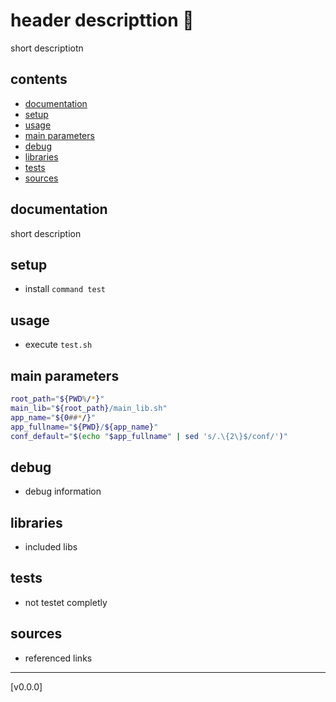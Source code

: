 <!-- omit in toc -->
# header descripttion 🥸

short descriptiotn

<!-- omit in toc -->
## contents

- [documentation](#documentation)
- [setup](#setup)
- [usage](#usage)
- [main parameters](#main-parameters)
- [debug](#debug)
- [libraries](#libraries)
- [tests](#tests)
- [sources](#sources)

## documentation

short description

## setup

- install `command test`

## usage

- execute `test.sh`

## main parameters

```sh
root_path="${PWD%/*}"
main_lib="${root_path}/main_lib.sh"
app_name="${0##*/}"
app_fullname="${PWD}/${app_name}"
conf_default="$(echo "$app_fullname" | sed 's/.\{2\}$/conf/')"
```

## debug

- debug information

## libraries

- included libs

## tests

- not testet completly

## sources

- referenced links

---

[v0.0.0]
